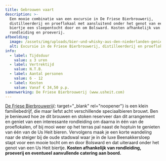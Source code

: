 ```yaml
---
title: Gebrouwen vaart
description: >-
  Een mooie combinatie van een excursie in De Friese Bierbrouwerij,
  distilleerderij en proeflokaal met aansluitend onder het genot van een Us Heit
  biertje een sloepentocht door en om Bolsward. Kosten afhankelijk van
  rondleiding en proeverij.
afbeelding:
  image: /assets/img/uploads/bier-und-whisky-aus-den-niederlanden-genießen-in-der-brauerei-us-heit.JPG
  alt: Excursie in de Friese Bierbrouwerij, distilleerderij en proeflokaal
info:
  - label: Tijdsduur
    value: ± 3 uren
  - label: Vertrektijd
    value: N.T.B.
  - label: Aantal personen
    value: 6 - 12
  - label: Kosten
    value: Vanaf € 34,50 p.p.
samenwerking: De Friese Bierbrouwerij (www.usheit.com)
---
```


[De Friese Bierbrouwerij](https://www.usheit.com){: target="\_blank" rel="noopener"} is een klein familiebedrijf, die maar liefst acht verschillende speciaalbieren brouwt. Ben je benieuwd hoe ze dit brouwen en stoken reserveer dan dit arrangement en geniet van een interessante rondleiding om daarna in één van de proeflokalen, of bij mooi weer op het terras pal naast de hoptuin te genieten van één van de Us Heit bieren. Vervolgens maak je een korte wandeling naar de steiger bij de oude stadswal waar je in de luxe Beenakkersloep stapt voor een mooie tocht om en door Bolsward en dat uiteraard onder het genot van een Us Heit biertje. **Kosten afhankelijk van rondleiding, proeverij en eventueel aanvullende catering aan boord.**
